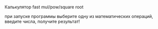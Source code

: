 Калькулятор fast mul/pow/square root

при запуске программы выберите одну из математических операций, введите числа, получите результат!
